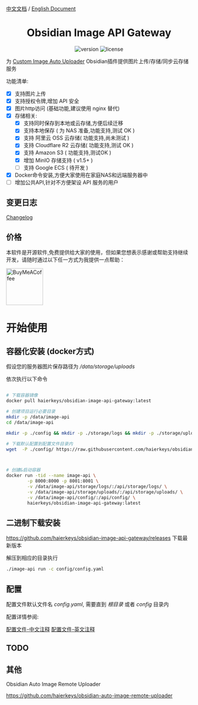 [中文文档](readme-zh.md) / [English Document](README.md)

 <h1 align="center">Obsidian Image API Gateway</h1>

<p align="center">
<img src="https://img.shields.io/github/release/haierkeys/obsidian-image-api-gateway" alt="version">
<img src="https://img.shields.io/github/license/haierkeys/obsidian-image-api-gateway.svg" alt="license" >
</p>

为 [Custom Image Auto Uploader](https://github.com/haierkeys/obsidian-custom-image-auto-uploader) Obsidian插件提供图片上传/存储/同步云存储服务

功能清单:

- [x] 支持图片上传
- [x] 支持授权令牌,增加 API 安全
- [x] 图片http访问 (基础功能,建议使用 nginx 替代)
- [x] 存储相关:
  - [x] 支持同时保存到本地或云存储,方便后续迁移
  - [x] 支持本地保存 ( 为 NAS 准备,功能支持,测试 OK )
  - [x] 支持 阿里云 OSS 云存储( 功能支持,尚未测试 )
  - [x] 支持 Cloudflare R2 云存储( 功能支持,测试 OK )
  - [x] 支持 Amazon S3 ( 功能支持,测试OK )
  - [x] 增加 MinIO 存储支持 ( v1.5+ )
  - [ ] 支持 Google ECS ( 待开发 )
- [x] Docker命令安装,方便大家使用在家庭NAS和远端服务器中
- [ ] 增加公共API,针对不方便架设 API 服务的用户

## 变更日志

[Changelog](https://github.com/haierkeys/obsidian-image-api-gateway/releases)



## 价格

本软件是开源软件,免费提供给大家的使用，但如果您想表示感谢或帮助支持继续开发，请随时通过以下任一方式为我提供一点帮助：

[<img src="https://cdn.ko-fi.com/cdn/kofi3.png?v=3" alt="BuyMeACoffee" width="100">](https://ko-fi.com/haierkeys)

# 开始使用

## 容器化安装 (docker方式)

假设您的服务器图片保存路径为 _/data/storage/uploads_

依次执行以下命令

```bash

# 下载容器镜像
docker pull haierkeys/obsidian-image-api-gateway:latest

# 创建项目运行必要目录
mkdir -p /data/image-api
cd /data/image-api

mkdir -p ./config && mkdir -p ./storage/logs && mkdir -p ./storage/uploads

# 下载默认配置到配置文件目录内
wget  -P ./config/ https://raw.githubusercontent.com/haierkeys/obsidian-image-api-gateway/main/config/config.yaml



# 创建&启动容器
docker run -tid --name image-api \
        -p 8000:8000 -p 8001:8001 \
        -v /data/image-api/storage/logs/:/api/storage/logs/ \
        -v /data/image-api/storage/uploads/:/api/storage/uploads/ \
        -v /data/image-api/config/:/api/config/ \
        haierkeys/obsidian-image-api-gateway:latest

```

## 二进制下载安装

https://github.com/haierkeys/obsidian-image-api-gateway/releases 下载最新版本

解压到相应的目录执行

```bash
./image-api run -c config/config.yaml
```

## 配置

配置文件默认文件名 _config.yaml_, 需要直到 _根目录_ 或者 _config_ 目录内

配置详情参阅:

[配置文件-中文注释](config/config.yaml)
[配置文件-英文注释](config/config-en.yaml)

## TODO

## 其他

Obsidian Auto Image Remote Uploader

https://github.com/haierkeys/obsidian-auto-image-remote-uploader
